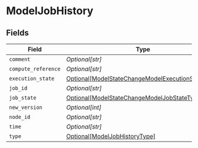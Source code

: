# ModelJobHistory


## Fields

| Field                                                                                                               | Type                                                                                                                | Required                                                                                                            | Description                                                                                                         |
| ------------------------------------------------------------------------------------------------------------------- | ------------------------------------------------------------------------------------------------------------------- | ------------------------------------------------------------------------------------------------------------------- | ------------------------------------------------------------------------------------------------------------------- |
| `comment`                                                                                                           | *Optional[str]*                                                                                                     | :heavy_minus_sign:                                                                                                  | N/A                                                                                                                 |
| `compute_reference`                                                                                                 | *Optional[str]*                                                                                                     | :heavy_minus_sign:                                                                                                  | N/A                                                                                                                 |
| `execution_state`                                                                                                   | [Optional[ModelStateChangeModelExecutionStateType]](../../models/shared/modelstatechangemodelexecutionstatetype.md) | :heavy_minus_sign:                                                                                                  | N/A                                                                                                                 |
| `job_id`                                                                                                            | *Optional[str]*                                                                                                     | :heavy_minus_sign:                                                                                                  | N/A                                                                                                                 |
| `job_state`                                                                                                         | [Optional[ModelStateChangeModelJobStateType]](../../models/shared/modelstatechangemodeljobstatetype.md)             | :heavy_minus_sign:                                                                                                  | N/A                                                                                                                 |
| `new_version`                                                                                                       | *Optional[int]*                                                                                                     | :heavy_minus_sign:                                                                                                  | N/A                                                                                                                 |
| `node_id`                                                                                                           | *Optional[str]*                                                                                                     | :heavy_minus_sign:                                                                                                  | N/A                                                                                                                 |
| `time`                                                                                                              | *Optional[str]*                                                                                                     | :heavy_minus_sign:                                                                                                  | N/A                                                                                                                 |
| `type`                                                                                                              | [Optional[ModelJobHistoryType]](../../models/shared/modeljobhistorytype.md)                                         | :heavy_minus_sign:                                                                                                  | N/A                                                                                                                 |